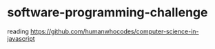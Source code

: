# software-programming-challenge


reading https://github.com/humanwhocodes/computer-science-in-javascript